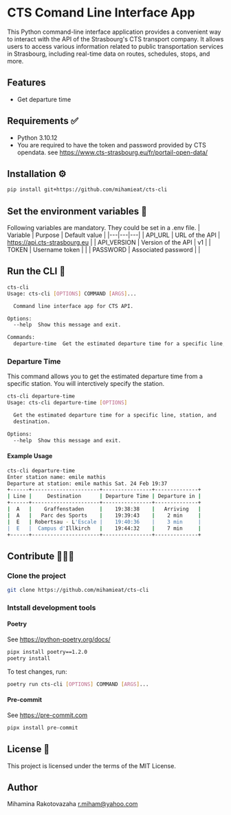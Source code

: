 # CTS Comand Line Interface App
This Python command-line interface application provides a convenient way to interact with the API of the Strasbourg's CTS transport company. It allows users to access various information related to public transportation services in Strasbourg, including real-time data on routes, schedules, stops, and more.

## Features
- Get departure time
## Requirements ✅
- Python 3.10.12
- You are required to have the token and password provided by CTS opendata. see https://www.cts-strasbourg.eu/fr/portail-open-data/
## Installation ⚙️
```sh
pip install git+https://github.com/mihamieat/cts-cli
```
## Set the environment variables 🔧
Following variables are mandatory. They could be set in a .env file.
| Variable  | Purpose  | Default value |
|---|---|---|
| API_URL  | URL of the API  | https://api.cts-strasbourg.eu |
|  API_VERSION | Version of the API  | v1 |
| TOKEN  |  Username token | |
| PASSWORD | Associated password  | |
## Run the CLI 🚀
```sh
cts-cli
Usage: cts-cli [OPTIONS] COMMAND [ARGS]...

  Command line interface app for CTS API.

Options:
  --help  Show this message and exit.

Commands:
  departure-time  Get the estimated departure time for a specific line,...
```
### Departure Time
This command allows you to get the estimated departure time from a specific station.
You will interctively specify the station.
```sh
cts-cli departure-time
Usage: cts-cli departure-time [OPTIONS]

  Get the estimated departure time for a specific line, station, and
  destination.

Options:
  --help  Show this message and exit.
```
#### Example Usage
```sh
cts-cli departure-time
Enter station name: emile mathis
Departure at station: emile mathis Sat. 24 Feb 19:37
+------+----------------------+----------------+--------------+
| Line |     Destination      | Departure Time | Departure in |
+------+----------------------+----------------+--------------+
|  A   |    Graffenstaden     |    19:38:38    |   Arriving   |
|  A   |   Parc des Sports    |    19:39:43    |    2 min     |
|  E   | Robertsau - L'Escale |    19:40:36    |    3 min     |
|  E   |  Campus d'Illkirch   |    19:44:32    |    7 min     |
+------+----------------------+----------------+--------------+
```
## Contribute 👩🏻‍🔬
### Clone the project
```sh
git clone https://github.com/mihamieat/cts-cli
```
### Intstall development tools
#### Poetry
See https://python-poetry.org/docs/
```sh
pipx install poetry==1.2.0
poetry install
```
To test changes, run:
```sh
poetry run cts-cli [OPTIONS] COMMAND [ARGS]...
```
#### Pre-commit
See https://pre-commit.com
```sh
pipx install pre-commit
```

## License 📄
This project is licensed under the terms of the MIT License.

## Author
Mihamina Rakotovazaha r.miham@yahoo.com

